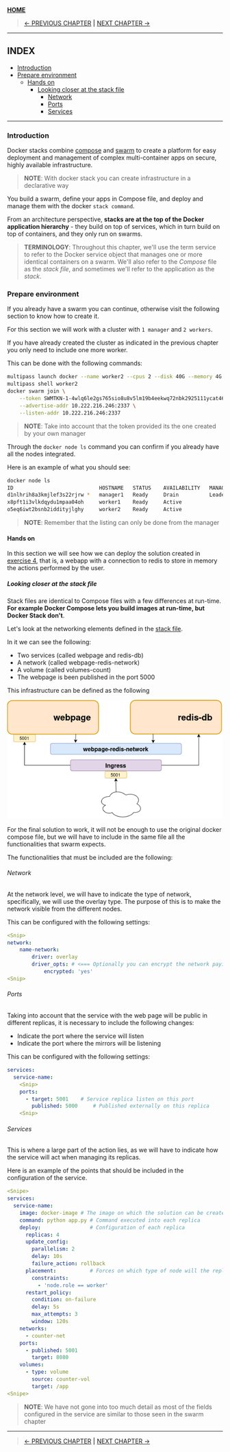 [__HOME__](../../README.md)

> [<- PREVIOUS CHAPTER](./7-swarm.md) __|__ [NEXT CHAPTER ->](./9.network.md)
---


## INDEX
- [Introduction](#introduction)  
- [Prepare environment](#prepare-environment)  
  - [Hands on](#hands-on)  
    - [Looking closer at the stack file](#looking-closer-at-the-stack-file)  
      - [Network](#network)  
      - [Ports](#ports)  
      - [Services](#services)  

---

### Introduction

Docker stacks combine [compose](./6-compose.md) and [swarm](7-swarm.md) to create a platform for easy deployment and management of complex multi-container apps on secure, highly available infrastructure.

> __NOTE__: With docker stack you can create infrastructure in a declarative way

You build a swarm, define your apps in Compose file, and deploy and manage them with the docker `stack command`.

From an architecture perspective, __stacks are at the top of the Docker application hierarchy__ - they build on top of services, which in turn build on top of containers, and they only run on swarms.

> __TERMINOLOGY__: Throughout this chapter, we'll use the term service to refer to the Docker service object that manages one or more identical containers on a swarm. We'll also refer to the _Compose_ file as the _stack file_, and sometimes we'll refer to the application as the _stack_.
    
### Prepare environment

If you already have a swarm you can continue, otherwise visit the following section to know how to create it.

For this section we will work with a cluster with `1 manager` and `2 workers`.

If you have already created the cluster as indicated in the previous chapter you only need to include one more worker.

This can be done with the following commands:
```bash
multipass launch docker --name worker2 --cpus 2 --disk 40G --memory 4G
multipass shell worker2
docker swarm join \
    --token SWMTKN-1-4wlq6le2gs765sio8u8v5lm19b4eekwq72nbk2925111ycat46-6garqnzdhojyzqk30p2l8fkhs 10.222.216.226:2377 \
    --advertise-addr 10.222.216.246:2337 \
    --listen-addr 10.222.216.246:2337
```

> __NOTE__: Take into account that the token provided its the one created by your own manager

Through the `docker node ls` command you can confirm if you already have all the nodes integrated.

Here is an example of what you should see:
```bash
docker node ls
ID                            HOSTNAME   STATUS    AVAILABILITY   MANAGER STATUS   ENGINE VERSION
d1nlhrih8a3kmjlef3s22rjrw *   manager1   Ready     Drain          Leader           28.1.1
x8pft1i3vlkdqydu1mpaa04oh     worker1    Ready     Active                          28.1.1
o5eq6iwt2bsnb2iddityjlghy     worker2    Ready     Active                          28.1.1
```

> __NOTE__: Remember that the listing can only be done from the manager

#### Hands on

In this section we will see how we can deploy the solution created in [exercise 4](../exercises/4-compose/README.md), that is, a webapp with a connection to redis to store in memory the actions performed by the user.

##### Looking closer at the stack file

Stack files are identical to Compose files with a few differences at run-time. __For example Docker Compose lets you build images at run-time, but Docker Stack don't__.

Let's look at the networking elements defined in the [stack file](../exercises/4-compose/compose.yaml).

In it we can see the following:
- Two services (called webpage and redis-db)
- A network (called webpage-redis-network)
- A volume (called volumes-count)
- The webpage is been published in the port 5000

This infrastructure can be defined as the following

![image](./static/8-stack/solution_stack.png)

For the final solution to work, it will not be enough to use the original docker compose file, but we will have to include in the same file all the functionalities that swarm expects.

The functionalities that must be included are the following:

###### Network

At the network level, we will have to indicate the type of network, specifically, we will use the overlay type. The purpose of this is to make the network visible from the different nodes.

This can be configured with the following settings:
```yaml
<Snip>
network:
    name-network:
        driver: overlay
        driver_opts: # <=== Optionally you can encrypt the network paying a cost of 10% (approximately) in performance
            encrypted: 'yes'
<Snip>
```

###### Ports

Taking into account that the service with the web page will be public in different replicas, it is necessary to include the following changes:
- Indicate the port where the service will listen
- Indicate the port where the mirrors will be listening

This can be configured with the following settings:
```yaml
services:
  service-name:
    <Snip>
    ports:
      - target: 5001    # Service replica listen on this port
        published: 5000     # Published externally on this replica
    <Snip>
```

###### Services

This is where a large part of the action lies, as we will have to indicate how the service will act when managing its replicas.

Here is an example of the points that should be included in the configuration of the service.

```yaml
<Snipe>
services:
  service-name:
    image: docker-image # The image on which the solution can be created (take into account that stack doesn't build images in run-time like compose)
    command: python app.py # Command executed into each replica
    deploy:                # Configuration of each replica
      replicas: 4
      update_config:
        parallelism: 2
        delay: 10s
        failure_action: rollback
      placement:           # Forces on which type of node will the replicas be created
        constraints:
          - 'node.role == worker'
      restart_policy:
        condition: on-failure
        delay: 5s
        max_attempts: 3
        window: 120s
    networks:
      - counter-net
    ports:
      - published: 5001
        target: 8080
    volumes:
      - type: volume
        source: counter-vol
        target: /app
<Snipe>
```

> __NOTE__: We have not gone into too much detail as most of the fields configured in the service are similar to those seen in the swarm chapter

---
> [<- PREVIOUS CHAPTER](./7-swarm.md) __|__ [NEXT CHAPTER ->](./9.network.md)
